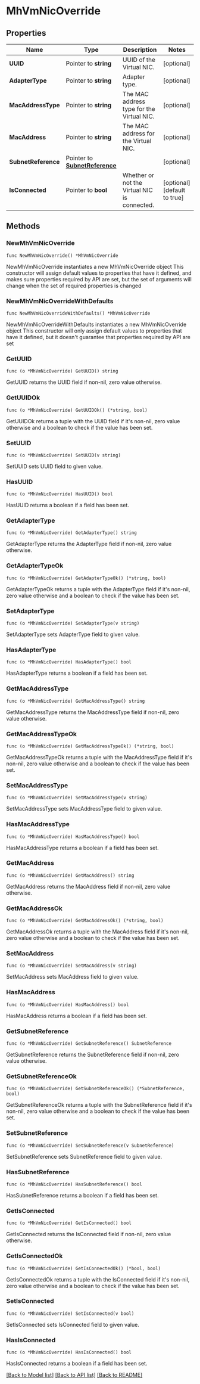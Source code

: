# MhVmNicOverride

## Properties

Name | Type | Description | Notes
------------ | ------------- | ------------- | -------------
**UUID** | Pointer to **string** | UUID of the Virtual NIC. | [optional] 
**AdapterType** | Pointer to **string** | Adapter type. | [optional] 
**MacAddressType** | Pointer to **string** | The MAC address type for the Virtual NIC. | [optional] 
**MacAddress** | Pointer to **string** | The MAC address for the Virtual NIC. | [optional] 
**SubnetReference** | Pointer to [**SubnetReference**](SubnetReference.md) |  | [optional] 
**IsConnected** | Pointer to **bool** | Whether or not the Virtual NIC is connected. | [optional] [default to true]

## Methods

### NewMhVmNicOverride

`func NewMhVmNicOverride() *MhVmNicOverride`

NewMhVmNicOverride instantiates a new MhVmNicOverride object
This constructor will assign default values to properties that have it defined,
and makes sure properties required by API are set, but the set of arguments
will change when the set of required properties is changed

### NewMhVmNicOverrideWithDefaults

`func NewMhVmNicOverrideWithDefaults() *MhVmNicOverride`

NewMhVmNicOverrideWithDefaults instantiates a new MhVmNicOverride object
This constructor will only assign default values to properties that have it defined,
but it doesn't guarantee that properties required by API are set

### GetUUID

`func (o *MhVmNicOverride) GetUUID() string`

GetUUID returns the UUID field if non-nil, zero value otherwise.

### GetUUIDOk

`func (o *MhVmNicOverride) GetUUIDOk() (*string, bool)`

GetUUIDOk returns a tuple with the UUID field if it's non-nil, zero value otherwise
and a boolean to check if the value has been set.

### SetUUID

`func (o *MhVmNicOverride) SetUUID(v string)`

SetUUID sets UUID field to given value.

### HasUUID

`func (o *MhVmNicOverride) HasUUID() bool`

HasUUID returns a boolean if a field has been set.

### GetAdapterType

`func (o *MhVmNicOverride) GetAdapterType() string`

GetAdapterType returns the AdapterType field if non-nil, zero value otherwise.

### GetAdapterTypeOk

`func (o *MhVmNicOverride) GetAdapterTypeOk() (*string, bool)`

GetAdapterTypeOk returns a tuple with the AdapterType field if it's non-nil, zero value otherwise
and a boolean to check if the value has been set.

### SetAdapterType

`func (o *MhVmNicOverride) SetAdapterType(v string)`

SetAdapterType sets AdapterType field to given value.

### HasAdapterType

`func (o *MhVmNicOverride) HasAdapterType() bool`

HasAdapterType returns a boolean if a field has been set.

### GetMacAddressType

`func (o *MhVmNicOverride) GetMacAddressType() string`

GetMacAddressType returns the MacAddressType field if non-nil, zero value otherwise.

### GetMacAddressTypeOk

`func (o *MhVmNicOverride) GetMacAddressTypeOk() (*string, bool)`

GetMacAddressTypeOk returns a tuple with the MacAddressType field if it's non-nil, zero value otherwise
and a boolean to check if the value has been set.

### SetMacAddressType

`func (o *MhVmNicOverride) SetMacAddressType(v string)`

SetMacAddressType sets MacAddressType field to given value.

### HasMacAddressType

`func (o *MhVmNicOverride) HasMacAddressType() bool`

HasMacAddressType returns a boolean if a field has been set.

### GetMacAddress

`func (o *MhVmNicOverride) GetMacAddress() string`

GetMacAddress returns the MacAddress field if non-nil, zero value otherwise.

### GetMacAddressOk

`func (o *MhVmNicOverride) GetMacAddressOk() (*string, bool)`

GetMacAddressOk returns a tuple with the MacAddress field if it's non-nil, zero value otherwise
and a boolean to check if the value has been set.

### SetMacAddress

`func (o *MhVmNicOverride) SetMacAddress(v string)`

SetMacAddress sets MacAddress field to given value.

### HasMacAddress

`func (o *MhVmNicOverride) HasMacAddress() bool`

HasMacAddress returns a boolean if a field has been set.

### GetSubnetReference

`func (o *MhVmNicOverride) GetSubnetReference() SubnetReference`

GetSubnetReference returns the SubnetReference field if non-nil, zero value otherwise.

### GetSubnetReferenceOk

`func (o *MhVmNicOverride) GetSubnetReferenceOk() (*SubnetReference, bool)`

GetSubnetReferenceOk returns a tuple with the SubnetReference field if it's non-nil, zero value otherwise
and a boolean to check if the value has been set.

### SetSubnetReference

`func (o *MhVmNicOverride) SetSubnetReference(v SubnetReference)`

SetSubnetReference sets SubnetReference field to given value.

### HasSubnetReference

`func (o *MhVmNicOverride) HasSubnetReference() bool`

HasSubnetReference returns a boolean if a field has been set.

### GetIsConnected

`func (o *MhVmNicOverride) GetIsConnected() bool`

GetIsConnected returns the IsConnected field if non-nil, zero value otherwise.

### GetIsConnectedOk

`func (o *MhVmNicOverride) GetIsConnectedOk() (*bool, bool)`

GetIsConnectedOk returns a tuple with the IsConnected field if it's non-nil, zero value otherwise
and a boolean to check if the value has been set.

### SetIsConnected

`func (o *MhVmNicOverride) SetIsConnected(v bool)`

SetIsConnected sets IsConnected field to given value.

### HasIsConnected

`func (o *MhVmNicOverride) HasIsConnected() bool`

HasIsConnected returns a boolean if a field has been set.


[[Back to Model list]](../README.md#documentation-for-models) [[Back to API list]](../README.md#documentation-for-api-endpoints) [[Back to README]](../README.md)


